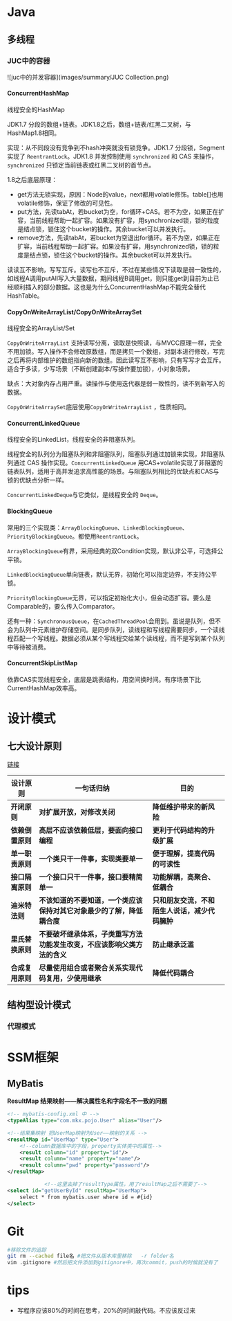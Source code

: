 # Java

## 多线程

### JUC中的容器

![juc中的并发容器](images/summary/JUC Collection.png)

#### ConcurrentHashMap

线程安全的HashMap

JDK1.7  分段的数组+链表。JDK1.8之后，数组+链表/红黑二叉树，与HashMap1.8相同。

实现：从不同段没有竞争到不hash冲突就没有锁竞争。JDK1.7 分段锁，Segment 实现了 `ReentrantLock`。JDK1.8 并发控制使用 `synchronized` 和 CAS 来操作，`synchronized` 只锁定当前链表或红黑二叉树的首节点。   

1.8之后底层原理：

- get方法无锁实现，原因：Node的value，next都用volatile修饰。table[]也用volatile修饰，保证了修改的可见性。 
- put方法，先读tabAt，若bucket为空，for循环+CAS。若不为空，如果正在扩容，当前线程帮助一起扩容。如果没有扩容，用synchronized锁，锁的粒度是结点锁，锁住这个bucket的操作。其余bucket可以并发执行。
- remove方法，先读tabAt，若bucket为空退出for循环。若不为空，如果正在扩容，当前线程帮助一起扩容。如果没有扩容，用synchronized锁，锁的粒度是结点锁，锁住这个bucket的操作。其余bucket可以并发执行。

读读互不影响，写写互斥。读写也不互斥，不过在某些情况下读取是弱一致性的，如线程A调用putAll写入大量数据，期间线程B调用get，则只能get到目前为止已经顺利插入的部分数据。这也是为什么ConcurrentHashMap不能完全替代HashTable。

#### CopyOnWriteArrayList/CopyOnWriteArraySet

线程安全的ArrayList/Set

`CopyOnWriteArrayList` 支持读写分离，读取是快照读，与MVCC原理一样，完全不用加锁。写入操作不会修改原数组，而是拷贝一个数组，对副本进行修改，写完之后再将内部维护的数组指向新的数组。因此读写互不影响，只有写写才会互斥。适合于多读，少写场景（不断创建副本/写操作要加锁），小对象场景。

缺点：大对象内存占用严重。读操作与使用迭代器是弱一致性的，读不到新写入的数据。

`CopyOnWriteArraySet`底层使用`CopyOnWriteArrayList` ，性质相同。

#### ConcurrentLinkedQueue

线程安全的LinkedList，线程安全的非阻塞队列。

线程安全的队列分为阻塞队列和非阻塞队列，阻塞队列通过加锁来实现，非阻塞队列通过 CAS 操作实现。`ConcurrentLinkedQueue` 用CAS+volatile实现了非阻塞的链表队列，适用于高并发追求高性能的场景。与阻塞队列相比的优缺点和CAS与锁的优缺点分析一样。

`ConcurrentLinkedDeque`与它类似，是线程安全的 `Deque`。

#### BlockingQueue

常用的三个实现类：`ArrayBlockingQueue`、`LinkedBlockingQueue`、`PriorityBlockingQueue`。都使用`ReentrantLock`。

`ArrayBlockingQueue`有界，采用经典的双Condition实现，默认非公平，可选择公平锁。

`LinkedBlockingQueue`单向链表，默认无界，初始化可以指定边界，不支持公平锁。

`PriorityBlockingQueue`无界，可以指定初始化大小，但会动态扩容。要么是Comparable的，要么传入Comparator。

还有一种：`SynchronousQueue`，在`CachedThreadPool`会用到。虽说是队列，但不会为队列中元素维护存储空间。是同步队列，读线程和写线程需要同步，一个读线程匹配一个写线程。数据必须从某个写线程交给某个读线程，而不是写到某个队列中等待被消费。

#### ConcurrentSkipListMap

依靠CAS实现线程安全，底层是跳表结构，用空间换时间。有序场景下比CurrentHashMap效率高。





# 设计模式

## 七大设计原则

[链接](./docs/system-design/设计模式/设计原则.md)

| **设计原则**     | **一句话归纳**                                               | **目的**                                       |
| ---------------- | ------------------------------------------------------------ | ---------------------------------------------- |
| **开闭原则**     | **对扩展开放，对修改关闭**                                   | **降低维护带来的新风险**                       |
| **依赖倒置原则** | **高层不应该依赖低层，要面向接口编程**                       | **更利于代码结构的升级扩展**                   |
| **单一职责原则** | **一个类只干一件事，实现类要单一**                           | **便于理解，提高代码的可读性**                 |
| **接口隔离原则** | **一个接口只干一件事，接口要精简单一**                       | **功能解耦，高聚合、低耦合**                   |
| **迪米特法则**   | **不该知道的不要知道，一个类应该保持对其它对象最少的了解，降低耦合度** | **只和朋友交流，不和陌生人说话，减少代码臃肿** |
| **里氏替换原则** | **不要破坏继承体系，子类重写方法功能发生改变，不应该影响父类方法的含义** | **防止继承泛滥**                               |
| **合成复用原则** | **尽量使用组合或者聚合关系实现代码复用，少使用继承**         | **降低代码耦合**                               |

## 结构型设计模式

### 代理模式





# SSM框架

## MyBatis

**ResultMap 结果映射——解决属性名和字段名不一致的问题**

```xml
<!-- mybatis-config.xml 中 -->
<typeAlias type="com.mkx.pojo.User" alias="User"/>

<!--结果集映射 把UserMap映射为User——映射的关系 -->
<resultMap id="UserMap" type="User">
    <!--column数据库中的字段，property实体类中的属性-->
    <result column="id" property="id"/>
    <result column="name" property="name"/>
    <result column="pwd" property="password"/>
</resultMap>

			<!--这里去掉了resultType属性，用了resultMap之后不需要了-->
<select id="getUserById" resultMap="UserMap">
    select * from mybatis.user where id = #{id}
</select>
```





# Git

```sh
#移除文件的追踪
git rm --cached file名 #把文件从版本库里移除   -r folder名
vim .gitignore #然后把文件添加到gitignore中，再次commit，push的时候就没有了
```





# tips

- 写程序应该80%的时间在思考，20%的时间敲代码。不应该反过来